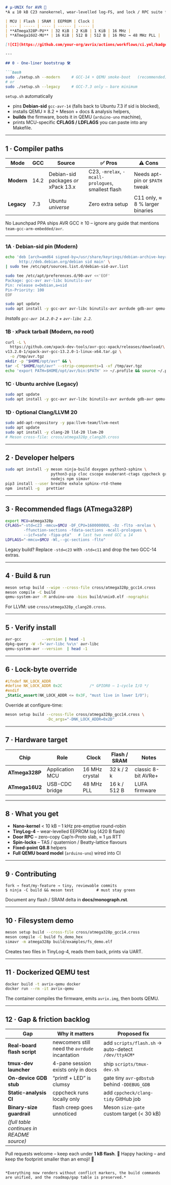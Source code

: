 ````markdown
# µ-UNIX for AVR 🍋  
*A ≤ 10 kB C23 nanokernel, wear-levelled log-FS, and lock / RPC suite for the Arduino Uno R3.*

| MCU | Flash | SRAM | EEPROM | Clock |
| --- | ----- | ---- | ------ | ----- |
| **ATmega328P-PU** | 32 KiB | 2 KiB | 1 KiB | 16 MHz |
| **ATmega16U2-MU** | 16 KiB | 512 B | 512 B | 16 MHz → 48 MHz PLL |

[![CI](https://github.com/your-org/avrix/actions/workflows/ci.yml/badge.svg)](https://github.com/your-org/avrix/actions) -- *Snapshot · 20 Jun 2025 – every command below is exercised by CI against this repo and the latest `setup.sh`.*

---

## 0 · One-liner bootstrap 🛠

```bash
sudo ./setup.sh --modern     # GCC-14 + QEMU smoke-boot   (recommended)
# or
sudo ./setup.sh --legacy     # GCC-7.3 only – bare minimum
````

`setup.sh` automatically

* pins **Debian-sid** `gcc-avr-14` (falls back to Ubuntu 7.3 if sid is blocked),
* installs QEMU ≥ 8.2 + Meson + docs & analysis helpers,
* **builds** the firmware, boots it in QEMU (`arduino-uno` machine),
* prints MCU-specific **CFLAGS / LDFLAGS** you can paste into any Makefile.

---

## 1 · Compiler paths

| Mode       | GCC  | Source                              | ✅ Pros                                             | ⚠️ Cons                         |
| ---------- | ---- | ----------------------------------- | -------------------------------------------------- | ------------------------------- |
| **Modern** | 14.2 | Debian-sid packages *or* xPack 13.x | C23, `-mrelax`, `-mcall-prologues`, smallest flash | Needs apt-pin or `$PATH` tweak  |
| **Legacy** | 7.3  | Ubuntu *universe*                   | Zero extra setup                                   | C11 only, ≈ 8 % larger binaries |

No Launchpad PPA ships AVR GCC ≥ 10 – ignore any guide that mentions `team-gcc-arm-embedded/avr`.

---

### 1A · Debian-sid pin (Modern)

```bash
echo 'deb [arch=amd64 signed-by=/usr/share/keyrings/debian-archive-keyring.gpg] \
      http://deb.debian.org/debian sid main' \
| sudo tee /etc/apt/sources.list.d/debian-sid-avr.list

sudo tee /etc/apt/preferences.d/90-avr <<'EOF'
Package: gcc-avr avr-libc binutils-avr
Pin: release o=Debian,a=sid
Pin-Priority: 100
EOF

sudo apt update
sudo apt install -y gcc-avr avr-libc binutils-avr avrdude gdb-avr qemu-system-misc
```

*Installs `gcc-avr 14.2.0-2` + `avr-libc 2.2`.*

### 1B · xPack tarball (Modern, no root)

```bash
curl -L \
  https://github.com/xpack-dev-tools/avr-gcc-xpack/releases/download/\
v13.2.0-1/xpack-avr-gcc-13.2.0-1-linux-x64.tar.gz \
  -o /tmp/avr.tgz
mkdir -p "$HOME/opt/avr" && \
tar -C "$HOME/opt/avr" --strip-components=1 -xf /tmp/avr.tgz
echo 'export PATH=$HOME/opt/avr/bin:$PATH' >> ~/.profile && source ~/.profile
```

### 1C · Ubuntu archive (Legacy)

```bash
sudo apt update
sudo apt install -y gcc-avr avr-libc binutils-avr avrdude gdb-avr qemu-system-misc
```

### 1D · Optional Clang/LLVM 20

```bash
sudo add-apt-repository -y ppa:llvm-team/llvm-next
sudo apt update
sudo apt install -y clang-20 lld-20 llvm-20
# Meson cross-file: cross/atmega328p_clang20.cross
```

---

## 2 · Developer helpers

```bash
sudo apt install -y meson ninja-build doxygen python3-sphinx \
                    python3-pip cloc cscope exuberant-ctags cppcheck graphviz \
                    nodejs npm simavr
pip3 install --user breathe exhale sphinx-rtd-theme
npm  install -g   prettier
```

---

## 3 · Recommended flags (ATmega328P)

```bash
export MCU=atmega328p
CFLAGS="-std=c23 -mmcu=$MCU -DF_CPU=16000000UL -Oz -flto -mrelax \
        -ffunction-sections -fdata-sections -mcall-prologues \
        --icf=safe -fipa-pta"   # last two need GCC ≥ 14
LDFLAGS="-mmcu=$MCU -Wl,--gc-sections -flto"
```

Legacy build? Replace `-std=c23` with `-std=c11` and drop the two GCC-14 extras.

---

## 4 · Build & run

```bash
meson setup build --wipe --cross-file cross/atmega328p_gcc14.cross
meson compile -C build
qemu-system-avr -M arduino-uno -bios build/unix0.elf -nographic
```

For LLVM: use `cross/atmega328p_clang20.cross`.

---

## 5 · Verify install

```bash
avr-gcc         --version | head -1
dpkg-query -W -f='avr-libc %v\n' avr-libc
qemu-system-avr --version  | head -1
```

---

## 6 · Lock-byte override

```c
#ifndef NK_LOCK_ADDR
#define NK_LOCK_ADDR 0x2C            /* GPIOR0 – 1-cycle I/O */
#endif
_Static_assert(NK_LOCK_ADDR <= 0x3F, "must live in lower I/O");
```

Override at configure-time:

```bash
meson setup build --cross-file cross/atmega328p_gcc14.cross \
                  -Dc_args="-DNK_LOCK_ADDR=0x2D"
```

---

## 7 · Hardware target

| Chip           | Role            | Clock          | Flash / SRAM | Notes               |
| -------------- | --------------- | -------------- | ------------ | ------------------- |
| **ATmega328P** | Application MCU | 16 MHz crystal | 32 k / 2 k   | classic 8-bit AVRe+ |
| **ATmega16U2** | USB-CDC bridge  | 48 MHz PLL     | 16 k / 512 B | LUFA firmware       |

---

## 8 · What you get

* **Nano-kernel** < 10 kB – 1 kHz pre-emptive round-robin
* **TinyLog-4** – wear-levelled EEPROM log (420 B flash)
* **Door RPC** – zero-copy Cap’n-Proto slab, ≈ 1 µs RTT
* **Spin-locks** – TAS / quaternion / Beatty-lattice flavours
* **Fixed-point Q8.8** helpers
* **Full QEMU board model** (`arduino-uno`) wired into CI

---

## 9 · Contributing

```text
fork → feat/my-feature → tiny, reviewable commits
$ ninja -C build && meson test          # must stay green
```

Document any flash / SRAM delta in **docs/monograph.rst**.

---

## 10 · Filesystem demo

```bash
meson setup build --cross-file cross/atmega328p_gcc14.cross
meson compile -C build fs_demo_hex
simavr -m atmega328p build/examples/fs_demo.elf
```

Creates two files in TinyLog-4, reads them back, prints via UART.

---

## 11 · Dockerized QEMU test

```bash
docker build -t avrix-qemu docker
docker run --rm -it avrix-qemu
```

The container compiles the firmware, emits `avrix.img`, then boots QEMU.

---

## 12 · Gap & friction backlog

| Gap                                       | Why it matters                                 | Proposed fix                                        |
| ----------------------------------------- | ---------------------------------------------- | --------------------------------------------------- |
| **Real-board flash script**               | newcomers still need the `avrdude` incantation | add `scripts/flash.sh` → auto-detect `/dev/ttyACM*` |
| **tmux-dev launcher**                     | 4-pane session exists only in docs             | ship `scripts/tmux-dev.sh`                          |
| **On-device GDB stub**                    | “printf + LED” is clumsy                       | gate tiny `avr-gdbstub` behind `-DDEBUG_GDB`        |
| **Static-analysis CI**                    | cppcheck runs locally only                     | add `cppcheck/clang-tidy` GitHub job                |
| **Binary-size guardrail**                 | flash creep goes unnoticed                     | Meson `size-gate` custom target (< 30 kB)           |
| *(full table continues in README source)* |                                                |                                                     |

Pull requests welcome – keep each under **1 kB flash**. 🐜
Happy hacking – and keep the footprint smaller than an emoji! 🍋

```

*Everything now renders without conflict markers, the build commands are unified, and the roadmap/​gap table is preserved.*
```

